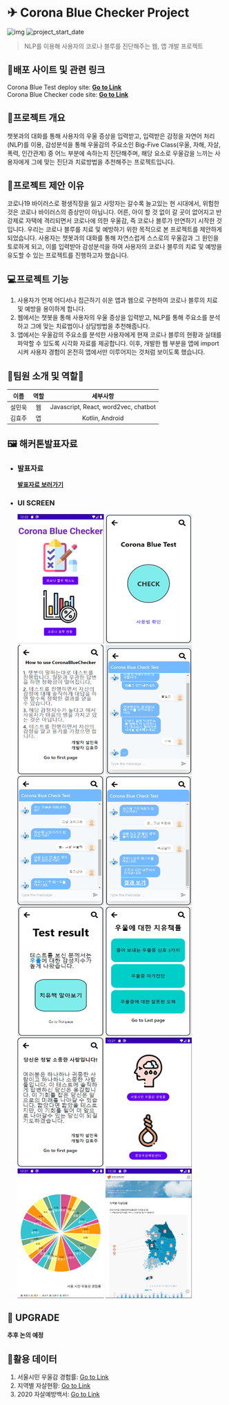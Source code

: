 # ✈ Corona Blue Checker Project

![img](https://img.shields.io/badge/Platform--orange) ![project_start_date](https://img.shields.io/badge/Project%20Start%20Date-2020--12--19-informational.svg)

> NLP를 이용해 사용자의 코로나 블루를 진단해주는 웹, 앱 개발 프로젝트

## 🎈배포 사이트 및 관련 링크

Corona Blue Test deploy site: [**Go to Link**](https://upbeat-goldstine-905037.netlify.app/)  
Corona Blue Checker code site: [**Go to Link**](https://github.com/s10th24b/CoronaBlueChecker)

## :memo:프로젝트 개요

챗봇과의 대화를 통해 사용자의 우울 증상을 입력받고, 입력받은 감정을 자연어 처리(NLP)를 이용, 감성분석을 통해 우울감의 주요소인 Big-Five Class(우울, 자해, 자살, 폭력, 인간관계) 중 어느 부분에 속하는지 진단해주며, 해당 요소로 우울감을 느끼는 사용자에게 그에 맞는 진단과 치료방법을 추천해주는 프로젝트입니다.

## 🚗프로젝트 제안 이유

코로나19 바이러스로 평생직장을 잃고 사망자는 갈수록 늘고있는 현 시대에서, 위험한 것은 코로나 바이러스의 증상만이 아닙니다. 어른, 아이 할 것 없이 갈 곳이 없어지고 반강제로 자택에 격리되면서 코로나에 의한 우울감, 즉 코로나 블루가 만연하기 시작한 것입니다. 우리는 코로나 블루를 치료 및 예방하기 위한 목적으로 본 프로젝트를 제안하게 되었습니다. 사용자는 챗봇과의 대화를 통해 자연스럽게 스스로의 우울감과 그 원인을 토로하게 되고, 이를 입력받아 감성분석을 하여 사용자의 코로나 블루의 치료 및 예방을 유도할 수 있는 프로젝트를 진행하고자 했습니다.

## :computer:프로젝트 기능

1. 사용자가 언제 어디서나 접근하기 쉬운 앱과 웹으로 구현하여 코로나 블루의 치료 및 예방을 용이하게 합니다.
2. 웹에서는 챗봇을 통해 사용자의 우울 증상을 입력받고, NLP를 통해 주요소를 분석하고 그에 맞는 치료법이나 상담방법을 추천해줍니다.
3. 앱에서는 우울감의 주요소를 분석한 사용자에게 현재 코로나 블루의 현황과 실태를 파악할 수 있도록 시각화 자료를 제공합니다. 이후, 개발한 웹 부분을 앱에 import 시켜 사용자 경험이 온전히 앱에서만 이루어지는 것처럼 보이도록 했습니다.

## :man_dancing:팀원 소개 및 역할:dancer:

| 이름   | 역할 |               세부사항               |
| ------ | :--: | :----------------------------------: |
| 설민욱 |  웹  | Javascript, React, word2vec, chatbot |
| 김효주 |  앱  |           Kotlin, Android            |

## :framed_picture: 해커톤발표자료

- ### 발표자료

  [**발표자료 보러가기**](https://github.com/blogSoul/coronabluechecker/blob/master/README/%EB%B0%9C%ED%91%9C%EC%9E%90%EB%A3%8C.pptx)

- ### UI SCREEN
   <img src="https://github.com/blogSoul/coronabluechecker/blob/master/README/img/시나리오1.png" width="200" height="300" />
  <img src="https://github.com/blogSoul/coronabluechecker/blob/master/README/img/시나리오2.png" width="200" height="300" />
  <img src="https://github.com/blogSoul/coronabluechecker/blob/master/README/img/시나리오2_1.png" width="200" height="300" />
  <img src="https://github.com/blogSoul/coronabluechecker/blob/master/README/img/시나리오3.png" width="200" height="300" />
  <img src="https://github.com/blogSoul/coronabluechecker/blob/master/README/img/시나리오4.png" width="200" height="300" />
  <img src="https://github.com/blogSoul/coronabluechecker/blob/master/README/img/시나리오5.png" width="200" height="300" />
  <img src="https://github.com/blogSoul/coronabluechecker/blob/master/README/img/시나리오6.png" width="200" height="300" />
  <img src="https://github.com/blogSoul/coronabluechecker/blob/master/README/img/시나리오7.png" width="200" height="300" />
  <img src="https://github.com/blogSoul/coronabluechecker/blob/master/README/img/시나리오8.png" width="200" height="300" />
  <img src="https://github.com/blogSoul/coronabluechecker/blob/master/README/img/시나리오9.png" width="200" height="300" />
  <img src="https://github.com/blogSoul/coronabluechecker/blob/master/README/img/시나리오10.png" width="200" height="300" />
  <img src="https://github.com/blogSoul/coronabluechecker/blob/master/README/img/시나리오11.png" width="200" height="300" />

## :footprints: UPGRADE

**추후 논의 예정**

## 👻활용 데이터

1. 서울시민 우울감 경험률: [Go to Link](https://seoulmentalhealth.kr/main/sub1/sub1106)
2. 지역별 자살현황: [Go to Link](https://spckorea-stat.or.kr/korea03.do#)
3. 2020 자살예방백서: [Go to Link](http://www.spckorea.or.kr/sub.phpid=issue&mode=view&menukey=10&idx=33&page=1&menukey=10)
